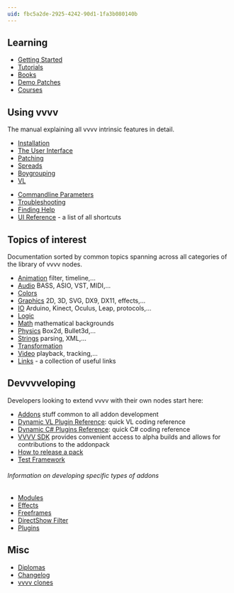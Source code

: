 ```yaml
---
uid: fbc5a2de-2925-4242-90d1-1fa3b080140b
---
```


<div class="container">
    <div class="row">
        <div class="col">
            <h2>Learning</h2>
            <ul>
                <li><a href="/learning/getting-started.html">Getting Started</a></li>
                <li><a href="learning/tutorials/index.html">Tutorials</a></li>
                <li><a href="learning/books.html">Books</a></li>
                <li><a href="learning/demo-patches.html">Demo Patches</a></li>
                <li><a href="learning/courses/courses.html">Courses</a></li>
            </ul>
        </div>
        <div class="col">
            <h2>Using vvvv</h2>
            <p>The manual explaining all vvvv intrinsic features in detail.</p>
            <ul>
                <li><a href="using-vvvv/installation.html">Installation</a></li>
                <li><a href="using-vvvv/the-user-interface/index.html">The User Interface</a></li>
                <li><a href="using-vvvv/patching/index.html">Patching</a></li>
                <li><a href="using-vvvv/spreads/index.html">Spreads</a></li>
                <li><a href="using-vvvv/boygrouping/index.html">Boygrouping</a></li>
                <li><a href="using-vvvv/vl.html">VL</a></li>
            </ul>
            <ul>
                <li><a href="using-vvvv/commandline.html">Commandline Parameters</a></li>
                <li><a href="using-vvvv/troubleshooting.html">Troubleshooting</a></li>
                <li><a href="using-vvvv/finding-help.html">Finding Help</a></li>
                <li><a href="using-vvvv/the-user-interface/ui-reference.html">UI Reference</a> - a list of all shortcuts</li>
            </ul>
        </div>
    </div>
    <div class="row">
        <div class="col">
            <h2>Topics of interest</h2>
            <p>Documentation sorted by common topics spanning across all categories of the library of vvvv nodes.</p>
            <ul>
                <li><a href="topics/animation/introduction.html">Animation</a> filter, timeline,...</li>
                <li><a href="topics/audio/intro.html">Audio</a> BASS, ASIO, VST, MIDI,...</li>
                <li><a href="topics/colors/index.html">Colors</a></li>
                <li><a href="topics/graphics/index.html">Graphics</a> 2D, 3D, SVG, DX9, DX11, effects,...</li>
                <li><a href="topics/io/overview.html">IO</a> Arduino, Kinect, Oculus, Leap, protocols,...</li>
                <li><a href="topics/logic/index.html">Logic</a></li>
                <li><a href="topics/math/index.html">Math</a> mathematical backgrounds</li>
                <li><a href="topics/physics/index.html">Physics</a> Box2d, Bullet3d,...</li>
                <li><a href="topics/strings/index.html">Strings</a> parsing, XML,...</li>
                <li><a href="topics/transformation/index.html">Transformation</a></li>
                <li><a href="topics/video/index.html">Video</a> playback, tracking,...</li>
                <li><a href="topics/useful-links.html">Links</a> - a collection of useful links</li>
            </ul>
        </div>
        <div class="col">
            <h2>Devvvveloping</h2>
            <p>Developers looking to extend vvvv with their own nodes start here: </p>
            <ul>
                <li><a href="devvvveloping/addons/about-addons.html">Addons</a> stuff common to all addon development</li>
                <li><a href="devvvveloping/dynamic-vl-plugin-reference.html">Dynamic VL Plugin Reference</a>: quick VL coding reference</li>
                <li><a href="devvvveloping/dynamic-csharp-plugin-reference.html">Dynamic C# Plugins Reference</a>: quick C# coding reference</li>
                <li><a href="devvvveloping/vvvv-sdk.html">VVVV SDK</a> provides convenient access to alpha builds and allows for contributions to the addonpack </li>
                <li><a href="devvvveloping/addons/howto-release-a-pack.html">How to release a pack</a></li>
                <li><a href="devvvveloping/test-framework.html">Test Framework</a></li>
            </ul>
            <h6>Information on developing specific types of addons</h6>
            <ul>
                <li><a href="devvvveloping/modules.html">Modules</a></li>
                <li><a href="devvvveloping/effects/index.html">Effects</a></li>
                <li><a href="devvvveloping/freeframes/freeframe-and-vvvv.html">Freeframes</a></li>
                <li><a href="devvvveloping/directshow-filter.html">DirectShow Filter</a></li>
                <li><a href="devvvveloping/plugins/introduction.html">Plugins</a></li>
            </ul>
        </div>
    </div>
 <div class="row">
        <div class="col">
            <h2>Misc</h2>
            <ul>
                <li><a href="devvvveloping/diplomas/diplomas.html">Diplomas</a></li>
                <li><a href="changelog/">Changelog</a></li>
                <li><a href="devvvveloping/vvvv-clones.html">vvvv clones</a></li>
            </ul>
        </div>
        <div class="col">
        </div>
    </div>
</div>